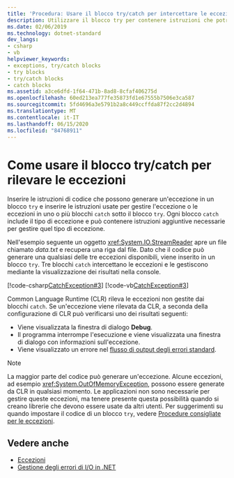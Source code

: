 ```yaml
---
title: 'Procedura: Usare il blocco try/catch per intercettare le eccezioni'
description: Utilizzare il blocco try per contenere istruzioni che potrebbero generare o generare un'eccezione. Inserire istruzioni per gestire le eccezioni in uno o più blocchi catch.
ms.date: 02/06/2019
ms.technology: dotnet-standard
dev_langs:
- csharp
- vb
helpviewer_keywords:
- exceptions, try/catch blocks
- try blocks
- try/catch blocks
- catch blocks
ms.assetid: a3ce6dfd-1f64-471b-8ad8-8cfaf406275d
ms.openlocfilehash: 60ed213ea777fe35873fd1e67555b7506e3ca587
ms.sourcegitcommit: 5fd4696a3e5791b2a8c449ccffda87f2cc2d4894
ms.translationtype: MT
ms.contentlocale: it-IT
ms.lasthandoff: 06/15/2020
ms.locfileid: "84768911"
---
```

# <a name="how-to-use-the-trycatch-block-to-catch-exceptions"></a>Come usare il blocco try/catch per rilevare le eccezioni

Inserire le istruzioni di codice che possono generare un'eccezione in un blocco `try` e inserire le istruzioni usate per gestire l'eccezione o le eccezioni in uno o più blocchi `catch` sotto il blocco `try`. Ogni blocco `catch` include il tipo di eccezione e può contenere istruzioni aggiuntive necessarie per gestire quel tipo di eccezione.

Nell'esempio seguente un oggetto <xref:System.IO.StreamReader> apre un file chiamato *data.txt* e recupera una riga dal file. Dato che il codice può generare una qualsiasi delle tre eccezioni disponibili, viene inserito in un blocco `try`. Tre blocchi `catch` intercettano le eccezioni e le gestiscono mediante la visualizzazione dei risultati nella console.

[!code-csharp[CatchException#3](~/samples/snippets/csharp/VS_Snippets_CLR/CatchException/CS/catchexception2.cs#3)]
[!code-vb[CatchException#3](~/samples/snippets/visualbasic/VS_Snippets_CLR/CatchException/VB/catchexception2.vb#3)]

Common Language Runtime (CLR) rileva le eccezioni non gestite dai blocchi `catch`. Se un'eccezione viene rilevata da CLR, a seconda della configurazione di CLR può verificarsi uno dei risultati seguenti:

- Viene visualizzata la finestra di dialogo **Debug**.
- Il programma interrompe l'esecuzione e viene visualizzata una finestra di dialogo con informazioni sull'eccezione.
- Viene visualizzato un errore nel [flusso di output degli errori standard](xref:System.Console.Error).

> [!NOTE]
> La maggior parte del codice può generare un'eccezione. Alcune eccezioni, ad esempio <xref:System.OutOfMemoryException>, possono essere generate da CLR in qualsiasi momento. Le applicazioni non sono necessarie per gestire queste eccezioni, ma tenere presente questa possibilità quando si creano librerie che devono essere usate da altri utenti. Per suggerimenti su quando impostare il codice di un blocco `try`, vedere [Procedure consigliate per le eccezioni](best-practices-for-exceptions.md).

## <a name="see-also"></a>Vedere anche

- [Eccezioni](index.md)
- [Gestione degli errori di I/O in .NET](../io/handling-io-errors.md)
